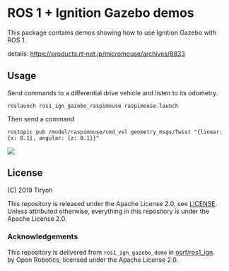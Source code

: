 # ROS 1 + Ignition Gazebo demos

This package contains demos showing how to use Ignition Gazebo with ROS 1.

details: https://products.rt-net.jp/micromouse/archives/8833

## Usage

Send commands to a differential drive vehicle and listen to its odometry.

    roslaunch ros1_ign_gazebo_raspimouse raspimouse.launch

Then send a command

    rostopic pub /model/raspimouse/cmd_vel geometry_msgs/Twist "{linear: {x: 0.1}, angular: {z: 0.1}}"

![](https://products.rt-net.jp/micromouse/wp-content/uploads/sites/3/2019/10/Rec-2019-10-06_21.19.28.gif)

## License

(C) 2019 Tiryoh

This repository is released under the Apache License 2.0, see [LICENSE](./LICENSE).
Unless attributed otherwise, everything in this repository is under the Apache License 2.0.

### Acknowledgements

This repository is delivered from `ros1_ign_gazebo_demo` in [osrf/ros1_ign](https://github.com/osrf/ros1_ign).  
by Open Robotics, licensed under the Apache License 2.0.
